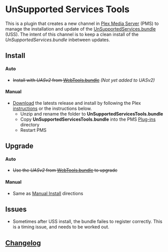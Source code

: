 UnSupported Services Tools
==========================

This is a plugin that creates a new channel in [Plex Media Server](https://plex.tv/) (PMS) to manage the installation and update of the [UnSupportedServices.bundle](https://github.com/Twoure/UnSupportedServices.bundle) (USS).  The intent of this channel is to keep a clean install of the _UnSupportedServices.bundle_ inbetween updates.

## Install

#### Auto
- ~~Install with _UASv2_ from [WebTools.bundle](https://github.com/dagalufh/WebTools.bundle)~~  _(Not yet added to UASv2)_

#### Manual

- [Download](https://github.com/Twoure/UnSupportedServicesTools.bundle/releases) the latests release and install by following the Plex [instructions](https://support.plex.tv/hc/en-us/articles/201187656-How-do-I-manually-install-a-channel-) or the instructions below.
  - Unzip and rename the folder to **UnSupportedServicesTools.bundle**
  - Copy **UnSupportedServicesTools.bundle** into the PMS [Plug-ins](https://support.plex.tv/hc/en-us/articles/201106098-How-do-I-find-the-Plug-Ins-folder-) directory
  - Restart PMS

## Upgrade

#### Auto
- ~~Use the _UASv2_ from [WebTools.bundle](https://github.com/dagalufh/WebTools.bundle) to upgrade~~

#### Manual
- Same as [Manual Install](#manual) directions

## Issues

- Sometimes after USS install, the bundle failes to register correctly.  This is a timing issue, and needs to be worked out.

## [Changelog](Changelog.md#changelog)
